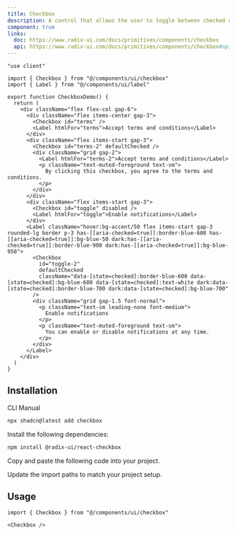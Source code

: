 ```yaml
---
title: Checkbox
description: A control that allows the user to toggle between checked and not checked.
component: true
links:
  doc: https://www.radix-ui.com/docs/primitives/components/checkbox
  api: https://www.radix-ui.com/docs/primitives/components/checkbox#api-reference
---
```


```tsx
"use client"

import { Checkbox } from "@/components/ui/checkbox"
import { Label } from "@/components/ui/label"

export function CheckboxDemo() {
  return (
    <div className="flex flex-col gap-6">
      <div className="flex items-center gap-3">
        <Checkbox id="terms" />
        <Label htmlFor="terms">Accept terms and conditions</Label>
      </div>
      <div className="flex items-start gap-3">
        <Checkbox id="terms-2" defaultChecked />
        <div className="grid gap-2">
          <Label htmlFor="terms-2">Accept terms and conditions</Label>
          <p className="text-muted-foreground text-sm">
            By clicking this checkbox, you agree to the terms and conditions.
          </p>
        </div>
      </div>
      <div className="flex items-start gap-3">
        <Checkbox id="toggle" disabled />
        <Label htmlFor="toggle">Enable notifications</Label>
      </div>
      <Label className="hover:bg-accent/50 flex items-start gap-3 rounded-lg border p-3 has-[[aria-checked=true]]:border-blue-600 has-[[aria-checked=true]]:bg-blue-50 dark:has-[[aria-checked=true]]:border-blue-900 dark:has-[[aria-checked=true]]:bg-blue-950">
        <Checkbox
          id="toggle-2"
          defaultChecked
          className="data-[state=checked]:border-blue-600 data-[state=checked]:bg-blue-600 data-[state=checked]:text-white dark:data-[state=checked]:border-blue-700 dark:data-[state=checked]:bg-blue-700"
        />
        <div className="grid gap-1.5 font-normal">
          <p className="text-sm leading-none font-medium">
            Enable notifications
          </p>
          <p className="text-muted-foreground text-sm">
            You can enable or disable notifications at any time.
          </p>
        </div>
      </Label>
    </div>
  )
}

```

## Installation

<CodeTabs>

<TabsList>
  <TabsTrigger value="cli">CLI</TabsTrigger>
  <TabsTrigger value="manual">Manual</TabsTrigger>
</TabsList>
<TabsContent value="cli">

```bash
npx shadcn@latest add checkbox
```

</TabsContent>

<TabsContent value="manual">

<Steps>

<Step>Install the following dependencies:</Step>

```bash
npm install @radix-ui/react-checkbox
```

<Step>Copy and paste the following code into your project.</Step>

<ComponentSource name="checkbox" title="components/ui/checkbox.tsx" />

<Step>Update the import paths to match your project setup.</Step>

</Steps>

</TabsContent>

</CodeTabs>

## Usage

```tsx
import { Checkbox } from "@/components/ui/checkbox"
```

```tsx
<Checkbox />
```
